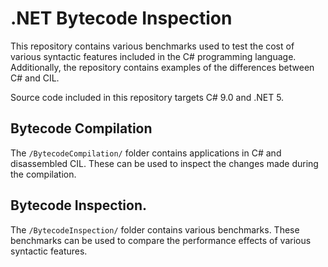 # .NET Bytecode Inspection
This repository contains various benchmarks used to test the cost of various syntactic features included in the C# programming language. Additionally, the repository contains examples of the differences between C# and CIL.

Source code included in this repository targets C# 9.0 and .NET 5.

## Bytecode Compilation
The `/BytecodeCompilation/` folder contains applications in C# and disassembled CIL. These can be used to inspect the changes made during the compilation.

## Bytecode Inspection.
The `/BytecodeInspection/` folder contains various benchmarks. These benchmarks can be used to compare the performance effects of various syntactic features.